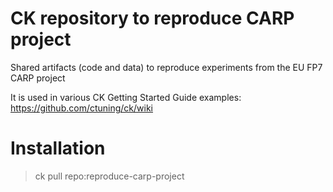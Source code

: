 CK repository to reproduce CARP project
=======================================

Shared artifacts (code and data) to reproduce experiments 
from the EU FP7 CARP project

It is used in various CK Getting Started Guide examples:
https://github.com/ctuning/ck/wiki

Installation
============

> ck pull repo:reproduce-carp-project

